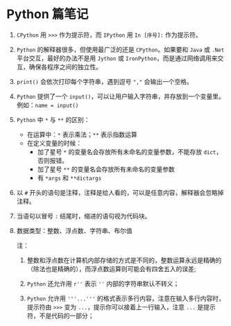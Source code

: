# Python 篇笔记

1. `CPython` 用 `>>>` 作为提示符，而 `IPython` 用 `In [序号]:` 作为提示符。
2. `Python` 的解释器很多，但使用最广泛的还是 `CPython`。如果要和 `Java` 或 `.Net` 平台交互，最好的办法不是用 `Jython` 或 `IronPython`，而是通过网络调用来交互，确保各程序之间的独立性。
3. `print()` 会依次打印每个字符串，遇到逗号 `","` 会输出一个空格。
4. `Python` 提供了一个 `input()`，可以让用户输入字符串，并存放到一个变量里。例如：`name = input()`
5. `Python` 中 `*` 与 `**` 的区别：
     - 在运算中：`*` 表示乘法；`**` 表示指数运算
     - 在定义变量的时候：
       - 加了星号 `*` 的变量名会存放所有未命名的变量参数，不能存放 `dict`，否则报错。
       - 加了星号 `**` 的变量名会存放所有未命名的变量参数
       - 有 `*args` 和 `**dictargs`
6. 以 `#` 开头的语句是注释，注释是给人看的，可以是任意内容，解释器会忽略掉注释。
7. 当语句以冒号 `:` 结尾时，缩进的语句视为代码块。
8. 数据类型：整数、浮点数、字符串、布尔值

    注：
    1. 整数和浮点数在计算机内部存储的方式是不同的，整数运算永远是精确的（除法也是精确的），而浮点数运算则可能会有四舍五入的误差;

    2. `Python` 还允许用 `r''` 表示 `''` 内部的字符串默认不转义；

    3. `Python` 允许用 `'''...'''` 的格式表示多行内容，注意在输入多行内容时，提示符由 `>>>` 变为 `...`，提示你可以接着上一行输入，注意 `...` 是提示符，不是代码的一部分；
